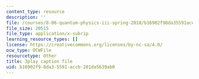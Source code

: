 ```yaml
---
content_type: resource
description: ''
file: /courses/8-06-quantum-physics-iii-spring-2018/b16902f98da35591accb201da5639ab0_jhIU1msmvaY.srt
file_size: 20515
file_type: application/x-subrip
learning_resource_types: []
license: https://creativecommons.org/licenses/by-nc-sa/4.0/
ocw_type: OCWFile
resourcetype: Other
title: 3play caption file
uid: b16902f9-8da3-5591-accb-201da5639ab0
---
```

